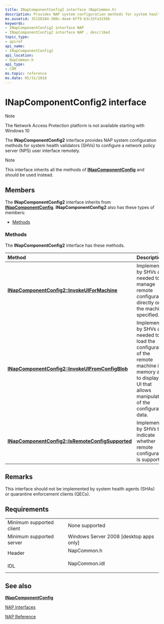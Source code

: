 ```yaml
---
title: INapComponentConfig2 interface (NapCommon.h)
description: Provides NAP system configuration methods for system health validators (SHVs) to configure a network policy server (NPS) user interface remotely.
ms.assetid: 35150184-300c-4ea4-bff9-b3c33fa3156b
keywords:
- INapComponentConfig2 interface NAP
- INapComponentConfig2 interface NAP , described
topic_type:
- apiref
api_name:
- INapComponentConfig2
api_location:
- NapCommon.h
api_type:
- COM
ms.topic: reference
ms.date: 05/31/2018
---
```


# INapComponentConfig2 interface

> [!Note]  
> The Network Access Protection platform is not available starting with Windows 10

 

The **INapComponentConfig2** interface provides NAP system configuration methods for system health validators (SHVs) to configure a network policy server (NPS) user interface remotely.

> [!Note]  
> This interface inherits all the methods of [**INapComponentConfig**](inapcomponentconfig.md) and should be used instead.

 

## Members

The **INapComponentConfig2** interface inherits from [**INapComponentConfig**](inapcomponentconfig.md). **INapComponentConfig2** also has these types of members:

-   [Methods](#methods)

### Methods

The **INapComponentConfig2** interface has these methods.



| Method                                                                                                | Description                                                                                                                                                                |
|:------------------------------------------------------------------------------------------------------|:---------------------------------------------------------------------------------------------------------------------------------------------------------------------------|
| [**INapComponentConfig2::InvokeUIForMachine**](inapcomponentconfig2-invokeuiformachine.md)           | Implemented by SHVs as needed to manage remote configuration directly on the machine specified.<br/>                                                                 |
| [**INapComponentConfig2::InvokeUIFromConfigBlob**](inapcomponentconfig2-invokeuifromconfigblob.md)   | Implemented by SHVs as needed to load the configuration of the remote machine in memory and to display a UI that allows manipulation of the configuration data.<br/> |
| [**INapComponentConfig2::IsRemoteConfigSupported**](inapcomponentconfig2-isremoteconfigsupported.md) | Implemented by SHVs to indicate whether remote configuration is supported.<br/>                                                                                      |



 

## Remarks

This interface should not be implemented by system health agents (SHAs) or quarantine enforcement clients (QECs).

## Requirements



|                                     |                                                                                          |
|-------------------------------------|------------------------------------------------------------------------------------------|
| Minimum supported client<br/> | None supported<br/>                                                                |
| Minimum supported server<br/> | Windows Server 2008 \[desktop apps only\]<br/>                                     |
| Header<br/>                   | <dl> <dt>NapCommon.h</dt> </dl>   |
| IDL<br/>                      | <dl> <dt>NapCommon.idl</dt> </dl> |



## See also

<dl> <dt>

[**INapComponentConfig**](inapcomponentconfig.md)
</dt> <dt>

[NAP Interfaces](nap-interfaces.md)
</dt> <dt>

[NAP Reference](nap-reference.md)
</dt> </dl>

 

 





